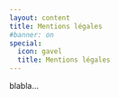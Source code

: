 ```yaml
---
layout: content
title: Mentions légales
#banner: on
special:
  icon: gavel
  title: Mentions légales
---
```


blabla...
